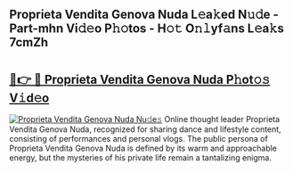 ## Proprieta Vendita Genova Nuda L𝚎a𝚔ed N𝚞𝚍e - Part-mhn Vi𝚍𝚎o P𝚑𝚘tos - H𝚘𝚝 O𝚗𝚕yf𝚊ns L𝚎a𝚔s 7cmZh

# <h2><a href="http://kfdere.oniu.top/?m=Proprieta+Vendita+Genova+Nuda">🔗👉 🔴 Proprieta Vendita Genova Nuda P𝚑ot𝚘𝚜 V𝚒d𝚎o</a></h2>

[![Proprieta Vendita Genova Nuda Nu𝚍e𝚜](https://i.imgur.com/0qMVB7G.gif)](http://kfdere.oniu.top/?m=Proprieta+Vendita+Genova+Nuda)
Online thought leader Proprieta Vendita Genova Nuda, recognized for sharing dance and lifestyle content, consisting of performances and personal vlogs. The public persona of Proprieta Vendita Genova Nuda is defined by its warm and approachable energy, but the mysteries of his private life remain a tantalizing enigma.  
